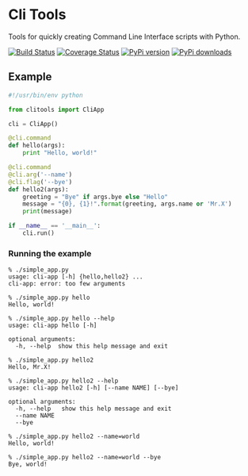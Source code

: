 # Cli Tools

Tools for quickly creating Command Line Interface scripts with Python.

[![Build Status](https://travis-ci.org/rshk/clitools.png)](https://travis-ci.org/rshk/clitools)
[![Coverage Status](https://coveralls.io/repos/rshk/clitools/badge.png)](https://coveralls.io/r/rshk/clitools)
[![PyPi version](https://pypip.in/v/clitools/badge.png)](https://crate.io/packages/clitools/)
[![PyPi downloads](https://pypip.in/d/clitools/badge.png)](https://crate.io/packages/clitools/)


## Example

```python
#!/usr/bin/env python

from clitools import CliApp

cli = CliApp()

@cli.command
def hello(args):
    print "Hello, world!"

@cli.command
@cli.arg('--name')
@cli.flag('--bye')
def hello2(args):
    greeting = "Bye" if args.bye else "Hello"
    message = "{0}, {1}!".format(greeting, args.name or 'Mr.X')
    print(message)

if __name__ == '__main__':
    cli.run()
```

### Running the example

```console
% ./simple_app.py
usage: cli-app [-h] {hello,hello2} ...
cli-app: error: too few arguments

% ./simple_app.py hello
Hello, world!

% ./simple_app.py hello --help
usage: cli-app hello [-h]

optional arguments:
  -h, --help  show this help message and exit

% ./simple_app.py hello2
Hello, Mr.X!

% ./simple_app.py hello2 --help
usage: cli-app hello2 [-h] [--name NAME] [--bye]

optional arguments:
  -h, --help   show this help message and exit
  --name NAME
  --bye

% ./simple_app.py hello2 --name=world
Hello, world!

% ./simple_app.py hello2 --name=world --bye
Bye, world!
```
